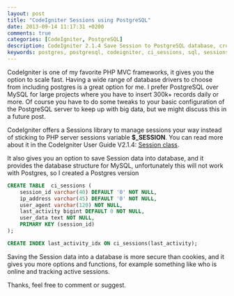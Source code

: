 ```yaml
---
layout: post
title: "CodeIgniter Sessions using PostgreSQL"
date: 2013-09-14 11:17:31 +0200
comments: true
categories: [CodeIgniter, PostgreSQL]
description: CodeIgniter 2.1.4 Save Session to PostgreSQL database, creating ci_sessions table in PostgreSQL
keywords: postgres, postgresql, codeigniter, ci_sessions, sql, sessions database, codeigniter sessions postgres, ci_sessions postgresql codeigniter, ci_sessions postgres 
---
```

CodeIgniter is one of my favorite PHP MVC frameworks, it gives you the option to scale fast. Having a wide range of database drivers to choose from including postgres is a great option for me. I prefer PostgreSQL over MySQL for large projects where you have to insert 300k+ records daily or more. Of course you have to do some tweaks to your basic configuration of the PostgreSQL server to keep up with big data, but we might discuss this in a future post.

CodeIgniter offers a Sessions library to manage sessions your way instead of sticking to PHP server sessions variable **$_SESSION**. You can read more about it in the CodeIgniter User Guide V2.1.4: [Session class](http://ellislab.com/codeigniter/user-guide/libraries/sessions.html "Session Class").

It also gives you an option to save Session data into database, and it provides the database structure for MySQL, unfortunately this will not work with Postgres, so I created a Postgres version
``` sql
CREATE TABLE  ci_sessions (
	session_id varchar(40) DEFAULT '0' NOT NULL,
	ip_address varchar(45) DEFAULT '0' NOT NULL,
	user_agent varchar(120) NOT NULL,
	last_activity bigint DEFAULT 0 NOT NULL,
	user_data text NOT NULL,
	PRIMARY KEY (session_id)
);

CREATE INDEX last_activity_idx ON ci_sessions(last_activity);
```
Saving the Session data into a database is more secure than cookies, and it gives you more options and functions, for example something like who is online and tracking active sessions.

Thanks, feel free to comment or suggest.

